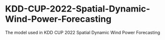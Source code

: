 # KDD-CUP-2022-Spatial-Dynamic-Wind-Power-Forecasting
The model used in KDD CUP 2022 Spatial Dynamic Wind Power Forecasting
